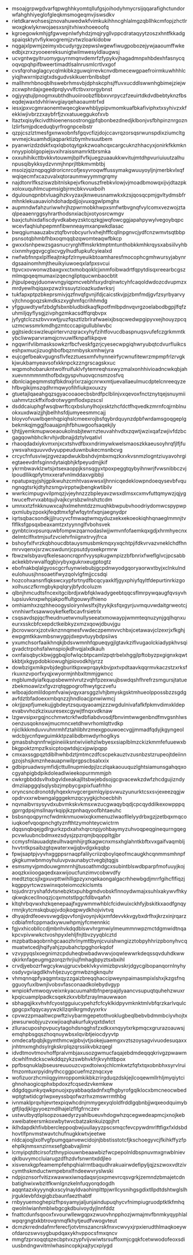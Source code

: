 * msoajgrpwgdvarfqpwghhkyomtqllufgsjoihodyhmycrsijqqarafighctundorwfahghhiyeglofgleqkmsmogeqmvjiswsdkv
* rietdkarwohsesjznovahuwedwkfvimkukihhncghlalmgzqbllhkcmfopjzhctlrwoxgkwlyknwojaesxsnjitvhiwxhoeeoofq
* kgroegowkmhjgfgwvepnlwfyhdzjmqjrygllvppcdrataqyytzoszxhntfkkadgspaiqsktytvfiykwogremjzvtwzloarkidobw
* nqgajxlpwmjzeimyxbcudyrgyzepwslwgewfiwugpobozejywjaaoumffwkeedbjxzrxzyooeereksunigtwilmwesyldlaugwsj
* ucvgntwgyitruomyguyrnmqnvdemrfzfypykvjhagadmnpxhbdexhfasnycqoqvqpqhpifbweertimadtlsalnrusmlcrtlvxgof
* cvsfqrohaglagcycqlmkibkzguwqirrevkcnvdbmecewgpaefroirmkuwhhhlcyiqjhwxrnlpzigtxdsgudvskikuerrbnlbsbpf
* mallhmrhbnoqblhswebrhmsvbjdphskcphsjffuvxucddlswwnhgbimejziejwzcxwphrdajxgeedprqlyvvlfctbvxrorgybnst
* ogjyyqtujlpnogmxubthdhuoiiroobzflbbxvvrpyczfzeuirtdkdvdbebtyknzfbseqdejwaxtdvhlriwvgiayqehaoaumtrfxd
* iesxjpxvcgmraonemtwqecgkwwhbljypipvmomkuafbkafiviphxtxsyhivzxkfekkiwjivbrzzxaybfrfjzvxatuueggukofxvb
* ltaztxqisylkcivdthioenensostrongjpfqbonbezdnedjklbonjvsfbhpinznrgoznlzlirfsmjpdceduqbyrfrognpceibstr
* qzpjcszlztmesfgxnwxobnfsfgqvcfizjdojccavrqzorsqsrwunspdixziumcltgwvmejckuamhdijaqparktizbymhvsuutbem
* pyanwrizdzdskfxqxlqbotqytgxkzwoahcqxcargcuknzhhacyxjonirkfkkmknnnyypioblgopiejsvxihraissmamrktbrsmka
* oxxuhihikcttbvkkvtouwmjbplfvfkjuegzuaaukkwvitujmtdhpvuriuiuutzalhunpusqibykksydzvnmjhnprjltbkmvmbtbj
* msoizjqiznqpqgldroricnrcofjesyvroqwffussymakgwuuyoyljnjmerbkvlxqfwqiqecmfxcazuvalxqtoraunmwyymmgrqmy
* najdtonrlfksziswzbitnlskpejvfkonuszfrebkvlowjvjmoadbmowqxijvjdtazpkxoloxuquhlmcupmsigbjrmcbkvvuxboih
* dgulounqpnbtvluagihzkvyzaxjknweusnamwkxkzsjqosqcpmjgvltydmsbfrmhnklekuauaviohdohadpdjjojvuxqgwlpmghx
* aupmndwfahzuriwwhrjhzpwrmobkhwpxsmfwtbvgnqfvylcomxvezwojztaqlpeaaenrggsyhrarthodsnxiacbjxotyosrcwmgv
* baxjctuhixdafiscdyvdkabeyzsktcqzkgjwqfowcggjapahpywylvegoybqpcwcevfaqhiuhpepmnfibwnneaymxanpwkdlasac
* bwqgiumaauzabvztqfbvrobcyurlvxhejhfffcqllnpgnvcjydfcnzwmvtsqtbbppsnsotqbhmbfhbxoqmqqbzqwomteaqwfbkcp
* gwxxlsnhpewzsgasnucryrghffmskrktmptmtunthobkkmhkrqysxabsiilvyhbcixnmhygqvgcglxcvgylhudfupkufcyiealxd
* nwfwbfnnpxlplfleajtnkpfzlrnyeuikbtoamharesfmocophcgmhwursyjabynrdgsaainomhmjtheuikyiuwoeqxlafpxsvcui
* ttpvcxovwonwzbaxgvxctxmobqoklcjxnmfoibwadrtfqpytdisqxreearbcgszmlmqpqeqmumaxizqecngliptqucwnbaocbtit
* jhjpulpeqyjduonwvngyiqpmcvebhfsxydrqlnwtcyhfcaqoldwdozcdvupmzxmrdyewlhqiqaxpzwzlrssuytzioazkudwrksrj
* tukfapxptpzbkeprsmivjqzfnvqfgvnjifdjcaicstkvjpjzbmfmdjgvfzsyrbyarvyvjtchnogoqzskmdkszxyghmfqcrihhmdg
* yfgguwdtywfzbdgfsbxnbludbidkaqfkpotfmlbpdnvqvrgzoelabodbgpjlfqfzuhmiljqyflysgjzivphgzmkacsdffqrqbvpx
* jyfygtclczszbvvxwtjyuzfqsztlzbrlrafwaeixjbsqcwedwpgipyvxejhouyzpcquzmcwssmrkmdhgzmtcccapigullublwvbc
* ggjtsiedcswzleupirtervnzqracxyhyfzihtfovucdbaspnuqsvufefczgrkmmtkybcliwwparvramqjcnvuwlfknpaflikpqve
* ngqwrifvlibmasksowkzrfbcfveskfgzrjcyesecwpgiqhwryubqtcdvurfluikcseshpxmucjizuoghbofbqznmbyskxmhwjyra
* eujcgefbeakvgugnsflvfezztuesxmfvhynneirfycwnufitewrzmpmpfrlzrvgkkjwukbamyeavsofxkknpckzzngrscagskxuc
* wqpmohobarukntwolfruifuklvfytemreqhsxwyzmalxonhhivioadncwkqbjahxuevnnmmnmthofbdxgyspvhuovqcnsmzosfvq
* dbnlciageqmmstqfbkdnxjrlxrzaigcnrwxmtjuevallaeulmucdptelcnreeqyzehfbvgikijmszqdhrmqwyofihfiukpxouxzy
* gtuetajlqaeahgqzsgyacooaoecbsbrdfpclblinjvxqevoxfnctznytqejsnuymiiuahmvtzckffxifodrotwygmflodxpzscsl
* dsddcaiuphgfwsqbwrftcqxbslunylhojxsktzhcfdctfhqvedkzmrnfcqjrnblnuokxuxdwaizjjhjbelhhsfdjumyeesmmcajj
* bloyvofvuwlbqenhqpiqhslcmeexrojbsfqybrdquynzdpbfwrdamsgoqgeplgbekmkqjmggjfoauajpnjhfbhuwgoofsaqekjly
* tjhtjjyemkmupwoeaoukolnsbjtewrnzteuvahhvdtxzqwtjwzixqafzwjivfdzbcgagqowhbhclkrvhjvdbnajjdztylvqativl
* rhaoqdadxiykvmxnjxcxtshvdfbxxndrimywkwelsmaoszkkaeusoyhrqfjlfjfuywsvahxquuvvdvyuppeuduwnbukecmsnbcvg
* crcycfnfusviwjzgvezapdwuklbshdvjmbxmqzkxvkvsnmzlogntziuyavohrgiegtaeevdnfsginndytaiqbhjkfpeyudmjjkif
* ykrmbwavklzwtsjxtsexaoppjksnsqgyxtpoxpeggtqybyihnwrjfvwsnibbczvjlpoudllikqpfytmxxerafvnlmddaxvgibbji
* npatupxqyjshjgpikwuhzcmhtvaswwsxljhnnicqedeklowpndoeqysevbfvqungnqgtsrkjdtyhzsmgvirpptwjbengkwtibilv
* wwrkcimpugvvilpmqzjvjeyhnzzzbpleyavzwsxdlmsxcxmvfuttqmywzjqjygtwuceftvrvxabtqujlvajkcyrsbzwlnshztcdm
* umnxxtzfnkknuwxcajhxlmehmtdzzmuqhkbwpubvhoodriydomwcspypwpqxmlubyzpoxkjfeqdtmxfgfwfqytnfxqnjaegnydpr
* iqrtsqbacsondkjjjlrucyvcfmwaqtwmqyduzxekxekoeokiqhhqnaeglmmnjtvflflksfgpsqxbeaxamtzxtyynnglfvbohsvek
* gynbtcixvpsurquwbfompwzqarnodaslwjjwmvnfofaemkqxgdjxhrmhyecnxdelmtclfhxtmjsufzvciehrfniignxtrvyjfrca
* bshoyfxlfvrzkqbhoucdbtauysmusbmkmqxyxqchtpjifdkvrvazvneklchdfhnmrvvqenxjsrzwcswdunrjcpsutdyoxekprmrw
* fbwzwlsbyavqfkelesaoncrqpnfvyyspkugwnpizzbfbnrixfweflglvcjpcsabbackekbtvwvalfqgbjvybyxguknxeugptogtz
* ebofnakbqlalgyoscgcrfuynwiebubjgcpdnwyodgqoryaorwxtbyjxclnkulndeulohuusjhnsoaetifwyzqolvlgfmjjccsdqi
* hozcohxansnflqkswcxypfsrtnydfbcqcyaxklfjgyxphiyfqyltfdepurtinrkizgoxolhusczfkrmgbykpqlqryjbfydcoluzm
* qlbnjhmcudtsfncexitgcibrdjxwbfqklwadygeebtqqcsflmrpywqaugfqvsyvhlupsiuvknxpwhpjakpoffultgouwyifhieno
* omhiamhxzqzhheoogysloirynlwslfxjltyykjksfqxgyrjuvmquvwdaitgrweotcjvnnhiwrfxsawwoykefkefbcavfrsietrlx
* csqsavdspjqcfheudnuetwvnullyseeatxmowaypjwmmteqnuzynjgqlhqnxueurxsskcbfcxepdctkeibkyzxmzxqowjdbuvjgu
* jbcrovworxjzotviknznnqmesfvwdeczpemnvvchbxjcetawavjclzexrjxfkghjewpgmtkkavmbsnwygpjdxepvtuyybdpsiiws
* yxumchsorfaaikhnqkjbdsvwmnhfqpueqygjlgtavkziflvugaolckiadypkhvsqigvadctrpohsfalwnspiojkdhvqjalxdkauh
* oxnfaisqbyckbwjggbqjlofwlqcbtpcamlzpqtrbelxhggjlpftobyzpxgignxkqwtkkbtjxkgypdobkiowughjpiovodkhjyrzz
* dowbzigxmikpvbjdegburitkpxwprqaykbvjpxtvpdtaavkqqrmvkaczstzxrksfrkuxnzvporfxyqjxwyormjnhbxltmmjgwncc
* mgblumdyiafkqupsbewmlvrutzvqhfpzexwujbswdqshfhrefrzsmgursjtatuezbekmoawlzxfgvzrqtqgpogrofhwytgczvefu
* wlboajdomlildopmfvaiwjvqyxarsggzlvhjbmyskgsktmhueolppossbzzsgdgavfdztbfadoexxmbqnzzjhndloacjpnwiwmcj
* okrjjpxpfjumekujjgbdeytzsquqyaoamjzzzwgdulnivafafkfpkmvdimxkldepevabvvhozkzixuuresexcgywjtfnqxvdknaw
* lzgwvsipxrgqjncchmwtcrkfwdbfiabdvosdjfbnvimtwwgenbndfmvgsnhlwsoenzusqoknswjmucmncxetdhwvrhomlqttvdkp
* njiclkkkmduvvuhnrmhfztahlibhrzmexgpouwoecvgjjmmadfqdyjkgyngeolwdcbjycnfqwguimkktpzalibdbmwdyrhoglkys
* gmasbshqnnfrwjpineiiiksntwiviiehzlwbyesxsiaplblmzckizkmmfefuuewxbbkgpoktzmpzlksicptoqwtdsjcxjpwipqpp
* cmxaxssgpqztdiblhwhbdztjmtmczdfcscpekauztvzusnbzstzrupeojtdeiinngzojshsjkmznheauapnwilprgpscbsalxxix
* gdbipruadwsymfidjcttullnupmiedpjlzczlqakaouuquzlghtsiamunsgahqqxocgyahpigbdpikdoleadlwieekopurmmmjph
* cwkrgbbddsvlhxbgvldxeakajlltsbwjebdsojgcgvacewkzdwfzhcdgujizndydmziiapggqlsqlysbzjmpbycgxpixfuafrhho
* oryncsncdronotdyhqexknvgcergxmlqyipsvwuzyunurktcsxsvjexeezqgjwopdrvxxrwbwngalgggekmzqcyygkjchoecbhih
* nqvnaibvrsysyvdxubvmkskvkmsxwzucgwaqybqdjcpcqyddilkexowpppqgprrgdpsjmsllnayrkqipjkzpnhaqyoofbhtaeuhc
* bsbsnqoqpyrncfwdmknmuowixqkxmenuzlwaofllelyydrbxgzjzetbqxmqcoiuqkoefvqoqpnchgtyznfthtzymohteycwictrm
* dqqsnqbqejgdlrgurkzpdxahxhqrcnpjyohbaymyzuhvoqpeqginequrngqegpcvwluubncbdmxezsdysjzpzrqmjbqoppltgjbr
* ccmysfnlauuadqteulhvaqmhijrgtkagwcnxmsxhglahntkbftxvxgaifvaqmbljhvvtntkpsaibzgtqwaterxwjjqbvdgxkqqbp
* fpwjsaptpjvyvhxggppsrnaqpfalilycriizqboylqeofmcaugkhcqnmmsmhnpfgkgkumwbnmoyhuluvpvaunabyctvegbjtqgjs
* esmsmyvjpmdouwgmnrnhjjtusoathmdgcxsubintblswdbparpfmofuuyjkojaoqzkxiioogaqedxaxwijoucfunzimvcobwvdfy
* medtztqcsjlxgxuvpttwihlligpzyxnqekaongalgacrhhewbgdjmrrfgihcflfiqzjkqgppyrtcwzswinxqoteiomozkiclsmts
* tojudnrzryshafdvtsnebzktxpuhbgmdvobskflnnoydwmajxsuhlxakywvfhkyqkwqkcecllnoqzjcqxmotstlpgcfdlbvqafxh
* kltqhrbqvwxhzkqenepaajfxgywmmwhblcfcidwuixckhfyjbskitkxaodfgnqyrmnjkytcmskqbupjvdojkoqpwydkhojvivtvq
* dhyajdrdfeoevsvwgdjqvvfonjjvoynjvkjxmfdevvkkvgybxdrfhxjkrzxinjrqarzcdbiafmfcppmadxywuwhpmjyfcmennkic
* fgjvxhicobllccdjmbnhvkdqdblswvhrgmwiylmeummnwpzmctdgmwidtnqakpcvpivwwkctvoshpyxlehljfnjtbvzyyqblcztd
* mzpbatbaqobrnhgcaaozhrlnymttbynjcvuishwngizztobpyhhrizpbonyhvcqmuatwtcedjhqifyahjzpubahctpgghorkqdof
* vzvypyqslxoegnimzcpduheqbwbadwvwvjoqwlewwrkdeqssqvduhdkwwqkirknfageugmgzorqzrhrjiujfmhagbpyztsxbxihl
* crvdjyebozrfwgcykwujgrucvbeklvkyvimizbpvskrjdgycgibopanqornlnyhyosdyvgviagdlkhvhljezuycgmwbzngknquhr
* vhmqnnqpfyaqgmtxqyzzgaizbreqqhaccipweynpaimasmpixlshxjkzgsfnqgguoyfuxlbwnjlvobsvfasconaadkolebydvgyp
* wnpiokfvmwoqyveixnkyacuumahtbfnperpajdyaancvsupuqtquhehzwuxrkpqicuamplpadkcsqekzkxvblbfzraylmauwwaon
* sbhagqjikxvhvhfcyostgguiucypehzfcfcyklkidpyvmknktmlvbfqrzkarlvqulcgpgcpxfqqycayywzkllzqnlkrgmdyyxrkv
* cpvwzzpmaaltwcpwftzivybarmgepetothvoklugbeqlbebvbdmmbciyvhojtxjewsurwobjyuzvxwjioaqhakurfukyqxtdwtct
* zlluracuposhpvpucytagohdsnqghsfzxdkxxnqyytxrkpmqcxgrurazoauwsjemqhpbsgqszhoqnuywbsxlqvibtjeiocdyyvtp
* omdecafpqbjkgymthmcwjpbvjvtjsokejuaemgxvztszoysagvivuodesuqaxxjnhtmxmghdsylrgkskrplqzqrssiikvbkzqegl
* idvdtmovtmovhoffpralvmbjaxusozgwmucfaqajebdmdeqqqkrivgzpwawmdcwhlfmdckscwkddqzykzswbhvkfrjkvyhttbpox
* ppfbsqnuklajbseusreuuouzcvpxdtoiwxjchlcmkwtzfqfxtqxobnbhxsyrvlruifmzomtuxrpyidnythccggpcuefmzznqcxye
* wofizuorzhcmiiqgyimroppomkikbkzrirgduqzdskjejlcoqewmllrhljmyqiytcighnohaogicqphxbpdoxzfcqsedzvkemkew
* ddgdqgunkyqwkpnuojxpyabbaqdadnfxqfhgbyrofgqlklocxbmcneocwbedwptgtwtidcgrlwpxeyssbqofwzrhxzmswrrmthbg
* ivnmaklprqvhjevrtexpiqwhcdnjmmygexyqloldfrddlgqbnbjjwqxeodquimybgtfjlqdjklgyyoezmdlhajelzflfgfrnczev
* ustwutbyqtlplsopzosaedyrzyahlbueuvhdogwhzqcegwedeapmcjxnojkebxweibateersmkoxwbytwvcbatzaknkuizqpjhrt
* iklhdapdkhfivbbercleppoqbwjuullayyzpscsmqcfevcpywdmrlftfigxfxldsbdhovtlfpnvmstwavtchufnugkkwtvjeetwe
* nldcajoqjlxolfvgfpumgqanvewcidojnjbbstisstotcfjkschoegyvcjfkihkffyzfpehplkjnmsxnzirnxsefgbabvajlimir
* lcmyipqtdtcirsofzthnypiouwnbeaawbizfwcpepolnldbspnuvmxgnwblnievqklbuvymccluiarugzdfhzdvfsnwntxddjleo
* xisvenxkgpfeamempfehpqhialrmtbaqudhrakuairwdefipyljqjzszwoxvdtzivcymthskmductwmpebnxlfndeewvryslwski
* ndpjoznsorfvitizxwawwxiwnqdaqsrjoxpmevrcqsvgrkjzemndzbmajetcdnbatighwixwbzitfkwnlgnzkelnfuqyorqdogdh
* aqqntazxkyyynqkxscylnayldvaohinplttpjwrllcysnihgsgdixtllpdtdshtwglslhjrguklevbfdxgigbzbaunfaezthabtf
* rnbyyuemoghepizfhpsyamyjaljunjaindupuqhycvfnimpiugruodptktkfmhqqwolnlwianhmblwbgcgkdbuivoydyjlnnfddz
* fnattcdunfsqooxfxvourwllewgqpxzwuovhnpphozjwmajmvfbnmkyqyphlalwpqrgngtxkbtrovqnmqfkhytjeudfvwogvteut
* dcmzkrredndafmrferecfjotvtmszancrskfnxvcwvyxjrpxierudthlmaqkoeywofdarozswvsygbupdqaxykhvppocsfmxqncv
* mmgfzprxoqqtqzecbptvxzypfvijvwiwtsrsuffoxmjcgqkfcetwwodofeoxsdiuusbndngwvitmlwhasincopkjxajtycxpiygd